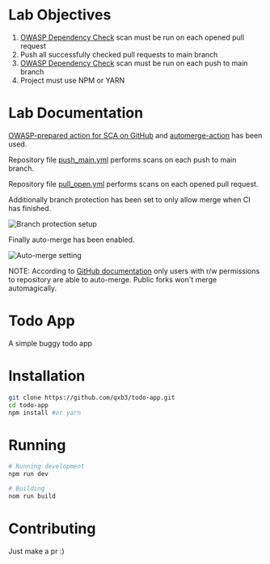 # Lab Objectives

1. [OWASP Dependency Check](https://github.com/jeremylong/DependencyCheck) scan must be run on each opened pull request
2. Push all successfully checked pull requests to main branch
3. [OWASP Dependency Check](https://github.com/jeremylong/DependencyCheck) scan must be run on each push to main branch
4. Project must use NPM or YARN

# Lab Documentation

[OWASP-prepared action for SCA on GitHub](https://github.com/dependency-check/Dependency-Check_Action) and [automerge-action](https://github.com/marketplace/actions/merge-pull-requests-automerge-action) has been used.

Repository file [push_main.yml](.github/workflows/push_main.yml) performs scans on each push to main branch.

Repository file [pull_open.yml](.github/workflows/pull_open.yml) performs scans on each opened pull request.

Additionally branch protection has been set to only allow merge when CI has finished.

![Branch protection setup](https://ze.psu.je/137YZN/zrzut-ekranu-2023-12-14-o-11.50.42.png)

Finally auto-merge has been enabled.

![Auto-merge setting](https://ze.psu.je/UYTZr/zrzut-ekranu-2023-12-14-o-13.45.34.png)

NOTE: According to [GitHub documentation](https://docs.github.com/en/pull-requests/collaborating-with-pull-requests/incorporating-changes-from-a-pull-request/automatically-merging-a-pull-request#about-auto-merge) only users with r/w permissions to repository are able to auto-merge. Public forks won't merge automagically.

# Todo App

A simple buggy todo app

# Installation
```bash
git clone https://github.com/qxb3/todo-app.git
cd todo-app
npm install #or yarn
```

# Running
```bash
# Running development
npm run dev

# Building
nom run build
```

# Contributing

Just make a pr :)
